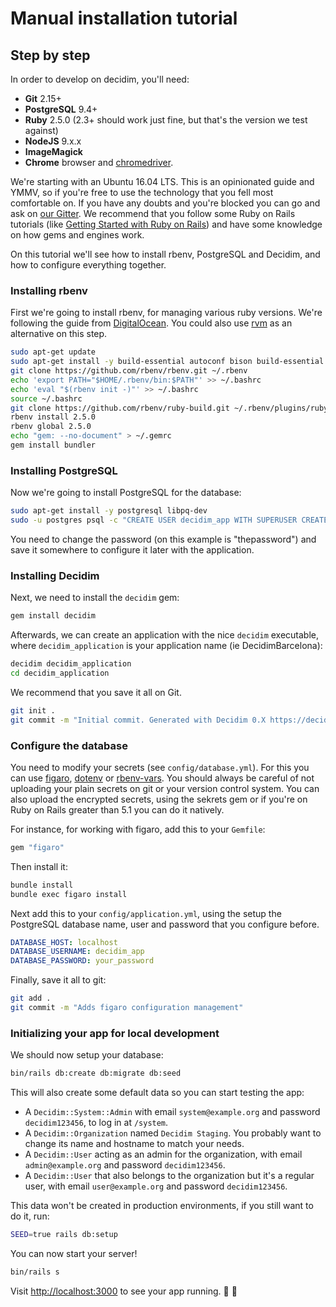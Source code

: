 # Manual installation tutorial

## Step by step

In order to develop on decidim, you'll need:

* **Git** 2.15+
* **PostgreSQL** 9.4+
* **Ruby** 2.5.0 (2.3+ should work just fine, but that's the version we test against)
* **NodeJS** 9.x.x
* **ImageMagick**
* **Chrome** browser and [chromedriver](https://sites.google.com/a/chromium.org/chromedriver/).

We're starting with an Ubuntu 16.04 LTS. This is an opinionated guide and YMMV, so if you're free to use the technology that you fell most comfortable on. If you have any doubts and you're blocked you can go and ask on [our Gitter](https://gitter.im/decidim/decidim). We recommend that you follow some Ruby on Rails tutorials (like [Getting Started with Ruby on Rails](http://guides.rubyonrails.org/getting_started.html)) and have some knowledge on how gems and engines work.

On this tutorial we'll see how to install rbenv, PostgreSQL and Decidim, and how to configure everything together.

### Installing rbenv

First we're going to install rbenv, for managing various ruby versions. We're following the guide from [DigitalOcean](https://www.digitalocean.com/community/tutorials/how-to-install-ruby-on-rails-with-rbenv-on-ubuntu-16-04). You could also use [rvm](https://rvm.io/) as an alternative on this step. 

```bash
sudo apt-get update
sudo apt-get install -y build-essential autoconf bison build-essential libssl-dev libyaml-dev libreadline6-dev zlib1g-dev libncurses5-dev libffi-dev libgdbm3 libgdbm-dev
git clone https://github.com/rbenv/rbenv.git ~/.rbenv
echo 'export PATH="$HOME/.rbenv/bin:$PATH"' >> ~/.bashrc
echo 'eval "$(rbenv init -)"' >> ~/.bashrc
source ~/.bashrc
git clone https://github.com/rbenv/ruby-build.git ~/.rbenv/plugins/ruby-build
rbenv install 2.5.0
rbenv global 2.5.0
echo "gem: --no-document" > ~/.gemrc
gem install bundler
```

### Installing PostgreSQL

Now we're going to install PostgreSQL for the database:

```bash
sudo apt-get install -y postgresql libpq-dev
sudo -u postgres psql -c "CREATE USER decidim_app WITH SUPERUSER CREATEDB NOCREATEROLE PASSWORD 'thepassword'"
```

You need to change the password (on this example is "thepassword") and save it somewhere to configure it later with the application.

### Installing Decidim

Next, we need to install the `decidim` gem:

```bash
gem install decidim
```

Afterwards, we can create an application with the nice `decidim` executable, where `decidim_application` is your application name (ie DecidimBarcelona):

```bash
decidim decidim_application
cd decidim_application
```

We recommend that you save it all on Git.

```bash
git init .
git commit -m "Initial commit. Generated with Decidim 0.X https://decidim.org"
```

### Configure the database

You need to modify your secrets (see `config/database.yml`). For this you can use [figaro](https://github.com/laserlemon/figaro), [dotenv](https://github.com/bkeepers/dotenv) or [rbenv-vars](https://github.com/rbenv/rbenv-vars). You should always be careful of not uploading your plain secrets on git or your version control system. You can also upload the encrypted secrets, using the sekrets gem or if you're on Ruby on Rails greater than 5.1 you can do it natively.

For instance, for working with figaro, add this to your `Gemfile`:

```ruby
gem "figaro"
```

Then install it:

```bash
bundle install
bundle exec figaro install
```

Next add this to your `config/application.yml`, using the setup the PostgreSQL database name, user and password that you configure before.

```yaml
DATABASE_HOST: localhost
DATABASE_USERNAME: decidim_app
DATABASE_PASSWORD: your_password
```

Finally, save it all to git:

```bash
git add .
git commit -m "Adds figaro configuration management"
```

### Initializing your app for local development

We should now setup your database:

```bash
bin/rails db:create db:migrate db:seed
```

This will also create some default data so you can start testing the app:

* A `Decidim::System::Admin` with email `system@example.org` and password `decidim123456`, to log in at `/system`.
* A `Decidim::Organization` named `Decidim Staging`. You probably want to change its name and hostname to match your needs.
* A `Decidim::User` acting as an admin for the organization, with email `admin@example.org` and password `decidim123456`.
* A `Decidim::User` that also belongs to the organization but it's a regular user, with email `user@example.org` and password `decidim123456`.

This data won't be created in production environments, if you still want to do it, run:

```bash
SEED=true rails db:setup
```

You can now start your server!

```bash
bin/rails s
```

Visit [http://localhost:3000](http://localhost:3000) to see your app running. 🎉 🎉
